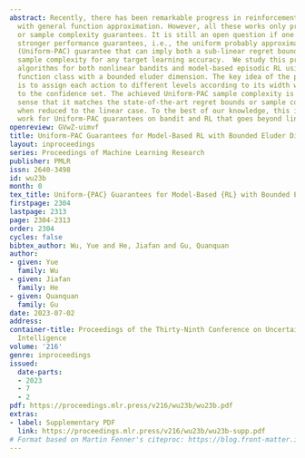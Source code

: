 ```yaml
---
abstract: Recently, there has been remarkable progress in reinforcement learning (RL)
  with general function approximation. However, all these works only provide regret
  or sample complexity guarantees. It is still an open question if one can achieve
  stronger performance guarantees, i.e., the uniform probably approximate correctness
  (Uniform-PAC) guarantee that can imply both a sub-linear regret bound and a polynomial
  sample complexity for any target learning accuracy.  We study this problem by proposing
  algorithms for both nonlinear bandits and model-based episodic RL using the general
  function class with a bounded eluder dimension. The key idea of the proposed algorithms
  is to assign each action to different levels according to its width with respect
  to the confidence set. The achieved Uniform-PAC sample complexity is tight in the
  sense that it matches the state-of-the-art regret bounds or sample complexity guarantees
  when reduced to the linear case. To the best of our knowledge, this is the first
  work for Uniform-PAC guarantees on bandit and RL that goes beyond linear cases.
openreview: GVwZ-uimvf
title: Uniform-PAC Guarantees for Model-Based RL with Bounded Eluder Dimension
layout: inproceedings
series: Proceedings of Machine Learning Research
publisher: PMLR
issn: 2640-3498
id: wu23b
month: 0
tex_title: Uniform-{PAC} Guarantees for Model-Based {RL} with Bounded Eluder Dimension
firstpage: 2304
lastpage: 2313
page: 2304-2313
order: 2304
cycles: false
bibtex_author: Wu, Yue and He, Jiafan and Gu, Quanquan
author:
- given: Yue
  family: Wu
- given: Jiafan
  family: He
- given: Quanquan
  family: Gu
date: 2023-07-02
address:
container-title: Proceedings of the Thirty-Ninth Conference on Uncertainty in Artificial
  Intelligence
volume: '216'
genre: inproceedings
issued:
  date-parts:
  - 2023
  - 7
  - 2
pdf: https://proceedings.mlr.press/v216/wu23b/wu23b.pdf
extras:
- label: Supplementary PDF
  link: https://proceedings.mlr.press/v216/wu23b/wu23b-supp.pdf
# Format based on Martin Fenner's citeproc: https://blog.front-matter.io/posts/citeproc-yaml-for-bibliographies/
---
```

